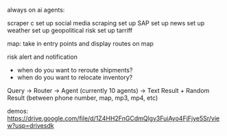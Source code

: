 
always on ai agents:

scraper c
set up social media scraping
set up SAP
set up news
set up weather
set up geopolitical risk 
set up tarriff



map:
take in entry points and display routes on map


risk alert and notification
- when do you want to reroute shipments?
- when do you want to relocate inventory?

Query -> Router -> Agent (currently 10 agents) -> Text Result + Random Result (between phone number, map, mp3, mp4, etc)

demos: https://drive.google.com/file/d/1Z4HH2FnGCdmQlgv3FuiAyo4FjFjye5Sr/view?usp=drivesdk